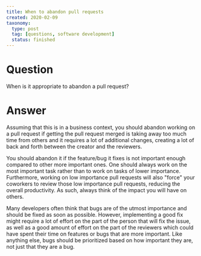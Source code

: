 ```yaml
---
title: When to abandon pull requests
created: 2020-02-09
taxonomy:
  type: post
  tag: [questions, software development]
  status: finished
---
```


# Question
When is it appropriate to abandon a pull request?

# Answer
Assuming that this is in a business context, you should abandon working on a pull request if getting the pull request merged is taking away too much time from others and it requires a lot of additional changes, creating a lot of back and forth between the creator and the reviewers.

You should abandon it if the feature/bug it fixes is not important enough compared to other more important ones. One should always work on the most important task rather than to work on tasks of lower importance. Furthermore, working on low importance pull requests will also "force" your coworkers to review those low importance pull requests, reducing the overall productivity. As such, always think of the impact you will have on others.

Many developers often think that bugs are of the utmost importance and should be fixed as soon as possible. However, implementing a good fix might require a lot of effort on the part of the person that will fix the issue, as well as a good amount of effort on the part of the reviewers which could have spent their time on features or bugs that are more important. Like anything else, bugs should be prioritized based on how important they are, not just that they are a bug.
